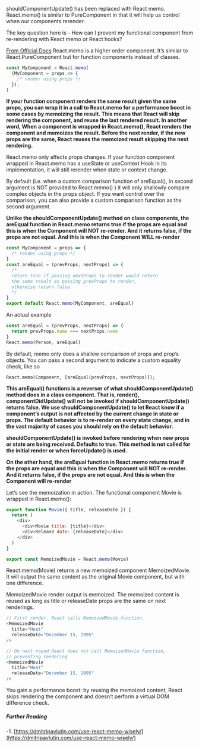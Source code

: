 shouldComponentUpdate() has been replaced with React memo. React.memo() is similar to PureComponent in that it will help us control when our components rerender.

The key question here is - How can I prevent my functional component from re-rendering with React memo or React hooks?

[From Official Docs](https://reactjs.org/docs/react-api.html#reactmemo) React.memo is a higher order component. It’s similar to React.PureComponent but for function components instead of classes.

```js
const MyComponent = React.memo(
  (MyComponent = props => {
    /* render using props */
  }),
)
```

**If your function component renders the same result given the same props, you can wrap it in a call to React.memo for a performance boost in some cases by memoizing the result. This means that React will skip rendering the component, and reuse the last rendered result. In another word, When a component is wrapped in React.memo(), React renders the component and memoizes the result. Before the next render, if the new props are the same, React reuses the memoized result skipping the next rendering.**

React.memo only affects props changes. If your function component wrapped in React.memo has a useState or useContext Hook in its implementation, it will still rerender when state or context change.

By default (i.e. when a custom comparison function of areEqual(), in second argument is NOT provided to React.memo() ) it will only shallowly compare complex objects in the props object. If you want control over the comparison, you can also provide a custom comparison function as the second argument.

**Unlike the shouldComponentUpdate() method on class components, the areEqual function in React.memo returns true if the props are equal and this is when the Component will NOT re-render. And it returns false, if the props are not equal. And this is when the Component WILL re-render**

```js
const MyComponent = props => {
  /* render using props */
}
const areEqual = (prevProps, nextProps) => {
  /*
  return true if passing nextProps to render would return
  the same result as passing prevProps to render,
  otherwise return false
  */
}
export default React.memo(MyComponent, areEqual)
```

An actual example

```js
const areEqual = (prevProps, nextProps) => {
  return prevProps.name === nextProps.name
}
React.memo(Person, areEqual)
```

By default, memo only does a shallow comparison of props and prop’s objects. You can pass a second argument to indicate a custom equality check, like so

`React.memo(Component, [areEqual(prevProps, nextProps)]);`

**This areEqual() functions is a reverser of what shouldComponentUpdate() method does in a class component. That is, render(), componentDidUpdate() will not be invoked if shouldComponentUpdate() returns false. We use shouldComponentUpdate() to let React know if a component’s output is not affected by the current change in state or props. The default behavior is to re-render on every state change, and in the vast majority of cases you should rely on the default behavior.**

**shouldComponentUpdate() is invoked before rendering when new props or state are being received. Defaults to true. This method is not called for the initial render or when forceUpdate() is used.**

**On the other hand, the areEqual function in React.memo returns true if the props are equal and this is when the Component will NOT re-render. And it returns false, if the props are not equal. And this is when the Component will re-render**

Let’s see the memoization in action. The functional component Movie is wrapped in React.memo():

```js
export function Movie({ title, releaseDate }) {
  return (
    <div>
      <div>Movie title: {title}</div>
      <div>Release date: {releaseDate}</div>
    </div>
  )
}

export const MemoizedMovie = React.memo(Movie)
```

React.memo(Movie) returns a new memoized component MemoizedMovie. It will output the same content as the original Movie component, but with one difference.

MemoizedMovie render output is memoized. The memoized content is reused as long as title or releaseDate props are the same on next renderings.

```js
// First render. React calls MemoizedMovie function.
<MemoizedMovie
  title="Heat"
  releaseDate="December 15, 1995"
/>

// On next round React does not call MemoizedMovie function,
// preventing rendering
<MemoizedMovie
  title="Heat"
  releaseDate="December 15, 1995"
/>
```

You gain a performance boost: by reusing the memoized content, React skips rendering the component and doesn’t perform a virtual DOM difference check.

##### Further Reading

-1. [https://dmitripavlutin.com/use-react-memo-wisely/](https://dmitripavlutin.com/use-react-memo-wisely/)
